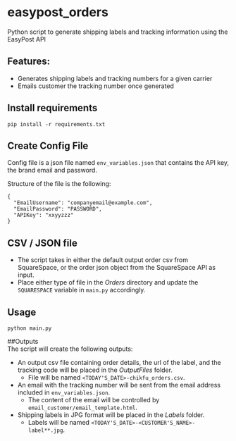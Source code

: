 # easypost_orders
Python script to generate shipping labels and tracking information using the EasyPost API  

## Features:
* Generates shipping labels and tracking numbers for a given carrier
* Emails customer the tracking number once generated

## Install requirements
`pip install -r requirements.txt`

## Create Config File
Config file is a json file named `env_variables.json` that contains the API key, the brand email and password.  

Structure of the file is the following:
```
{
  "EmailUsername": "companyemail@example.com",
  "EmailPassword": "PASSWORD",
  "APIKey": "xxyyzzz"
}
```

## CSV / JSON file
* The script takes in either the default output order csv from SquareSpace, or the order json object 
from the SquareSpace API as input.
* Place either type of file in the *Orders* directory and update the `SQUARESPACE` variable in `main.py` accordingly.

## Usage
`python main.py`  

##Outputs  
The script will create the following outputs:  
* An output csv file containing order details, the url of the label, and the tracking code will be placed in the 
*OutputFiles* folder.
    * File will be named `<TODAY'S_DATE>-chikfu_orders.csv`.
* An email with the tracking number will be sent from the email address included in `env_variables.json`.
    * The content of the email will be controlled by `email_customer/email_template.html`.
* Shipping labels in JPG format will be placed in the *Labels* folder. 
    * Labels will be named `<TODAY'S_DATE>-<CUSTOMER'S_NAME>-label**.jpg`.